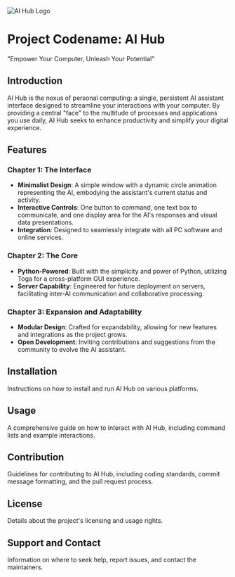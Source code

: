 ![AI Hub Logo](https://github.com/NADOOITChristophBa/AI-Hub/assets/106314951/f64f7d4b-1144-47a4-bbcf-7bc3c61467b2)

# Project Codename: AI Hub
"Empower Your Computer, Unleash Your Potential"

## Introduction
AI Hub is the nexus of personal computing: a single, persistent AI assistant interface designed to streamline your interactions with your computer. By providing a central "face" to the multitude of processes and applications you use daily, AI Hub seeks to enhance productivity and simplify your digital experience.

## Features
### Chapter 1: The Interface
- **Minimalist Design**: A simple window with a dynamic circle animation representing the AI, embodying the assistant's current status and activity.
- **Interactive Controls**: One button to command, one text box to communicate, and one display area for the AI's responses and visual data presentations.
- **Integration**: Designed to seamlessly integrate with all PC software and online services.

### Chapter 2: The Core
- **Python-Powered**: Built with the simplicity and power of Python, utilizing Toga for a cross-platform GUI experience.
- **Server Capability**: Engineered for future deployment on servers, facilitating inter-AI communication and collaborative processing.

### Chapter 3: Expansion and Adaptability
- **Modular Design**: Crafted for expandability, allowing for new features and integrations as the project grows.
- **Open Development**: Inviting contributions and suggestions from the community to evolve the AI assistant.

## Installation
Instructions on how to install and run AI Hub on various platforms.

## Usage
A comprehensive guide on how to interact with AI Hub, including command lists and example interactions.

## Contribution
Guidelines for contributing to AI Hub, including coding standards, commit message formatting, and the pull request process.

## License
Details about the project's licensing and usage rights.

## Support and Contact
Information on where to seek help, report issues, and contact the maintainers.

